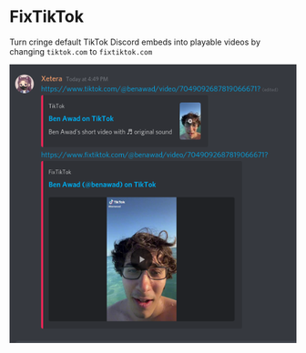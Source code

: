 # FixTikTok

Turn cringe default TikTok Discord embeds into playable videos by changing `tiktok.com` to `fixtiktok.com`

![](./example.png)

